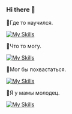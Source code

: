 ### Hi there 👋

💬Где то научился.

[![My Skills](https://skillicons.dev/icons?i=py,js,html,css,powershell,c,cpp,bash)](https://skillicons.dev)

💬Что то могу. 

[![My Skills](https://skillicons.dev/icons?i=sass,bootstrap,django,tailwind)](https://skillicons.dev)

💬Мог бы похвастаться.

[![My Skills](https://skillicons.dev/icons?i=bots,fastapi,npm,styledcomponents,git,yarn)](https://skillicons.dev)

💬Я у мамы молодец.

[![My Skills](https://skillicons.dev/icons?i=windows,figma,linux,pycharm,sublime,vscode)](https://skillicons.dev)

<!--
**Azazzele/Azazzele** is a ✨ _special_ ✨ repository because its `README.md` (this file) appears on your GitHub profile.

Here are some ideas to get you started:

- 🔭 I’m currently working on ...
- 🌱 I’m currently learning ...
- 👯 I’m looking to collaborate on ...
- 🤔 I’m looking for help with ...
- 💬 Ask me about ...
- 📫 How to reach me: ...
- 😄 Pronouns: ...
- ⚡ Fun fact: ...
-->
